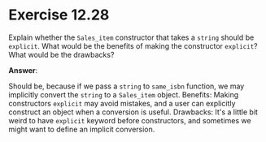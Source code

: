 # Exercise 12.28

Explain whether the `Sales_item` constructor that takes a `string` should be `explicit`. What would be the benefits of making the constructor `explicit`? What would be the drawbacks?

**Answer**:

Should be, because if we pass a `string` to `same_isbn` function, we may implicitly convert the `string` to a `Sales_item` object.
Benefits: Making constructors `explicit` may avoid mistakes, and a user can explicitly construct an object when a conversion is useful.
Drawbacks: It's a little bit weird to have `explicit` keyword before constructors, and sometimes we might want to define an implicit conversion.